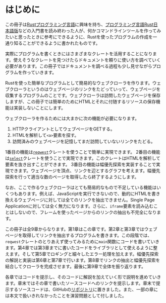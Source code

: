 # はじめに

この冊子は[Rustプログラミング言語](https://www.rust-lang.org/ja)に興味を持ち、[プログラミング言語Rust日本語版](https://doc.rust-jp.rs/book-ja/)などの入門書を読み終わった人が、何かコマンドラインツールを作ってみたいと思ったときに参考にできるように、Rustを使ったプログラムの作成を一通り知ることができるように書かれたものです。

実際にプログラムを書くときにはさまざまなクレートを活用することになります。使えそうなクレートを見つけたらドキュメントを頼りに使い方を調べていく必要があります。この冊子ではドキュメントを調べる過程も少し見せながらプログラムを作っていきます。

Rustを使った簡単なプログラムとして簡易的なウェブクローラを作ります。ウェブクローラというのはウェブページのリンクをたどっていって、ウェブページを収集するプログラムのことです。ウェブクローラは訪問したウェブページを保存しますが、この冊子では簡単のためにHTMLとそれに付随するリソースの保存機能は実装しないことにします。

ウェブクローラを作るためには大まかに次の機能が必要になります。

1. HTTPクライアントとしてウェブページをGETする。
2. HTMLを解析して`<a>`要素を探す。
3. 訪問済みのウェブページを記憶してまだ訪問していないリンクをたどる。

1番目の機能は[`reqwest`](https://crates.io/crates/reqwest)クレートを使うことで簡単に実現できます。
2番目の機能は[`select`](https://crates.io/crates/select)クレートを使うことで実現できます。このクレートはHTMLを解析して要素を抜き出すことができます。
3番目の機能は幅優先探索を実装することで実現できます。ウェブページを頂点、リンクを辺とするグラフを考えます。幅優先探索を行って適当な数のページを取得したら終了するようにします。

なお、ここで作るウェブクローラはとても簡易的なもので不足している機能はいくつもあります。例えば、JavaScriptを実行できないので、動的にHTMLを書き換えるウェブページに対しては全てのリンクを抽出できません。Single Page Applicationに対しては全く無力になります。さらに、`iframe`要素を読み込むことはしないので、フレームを使ったページからのリンクの抽出も不完全になります。

この冊子は全9章からなります。第1章はこの章です。第2章と第3章ではウェブページを取得してリンクを抽出するプログラムを書きます。この段階では、`reqwest`クレートのとりあえず使ってみるために`main`関数にコードを書いていきます。第4章では第3章までに書いたコードをライブラリとして使えるように整えます。そして第5章でロギングと細々したエラー処理を加えます。幅優先探索の解説と実装は第6章と第7章で行います。第8章でリンクの抽出と幅優先探索を結合してクローラを完成させます。最後に第9章で全体を振り返ります。

各章ではコードを提示し、そのコードに解説を加えていく形で説明を進めていきます。章末ではその章で書いたソースコードへのリンクを提示します。章末で提示するソースコードは、GitHubの[リポジトリ](https://github.com/ShotaroTsuji/mini-crawler)に置きました。また、一部の章には本文で扱いきれなかったことを演習問題として付しました。
